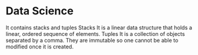 
# Data Science
 It contains stacks and tuples 
Stacks
 It is a linear data structure that holds a linear, ordered sequence of elements.
 Tuples
 It is a collection of objects separated by a comma. They are immutable so one cannot be able to modified once it is created.

